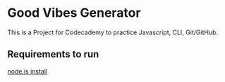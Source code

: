 # Good Vibes Generator
This is a Project for Codecademy to practice Javascript, CLI, Git/GitHub.
## Requirements to run
[node.js install](https://nodejs.org/en/download/ "Node LTS install")
